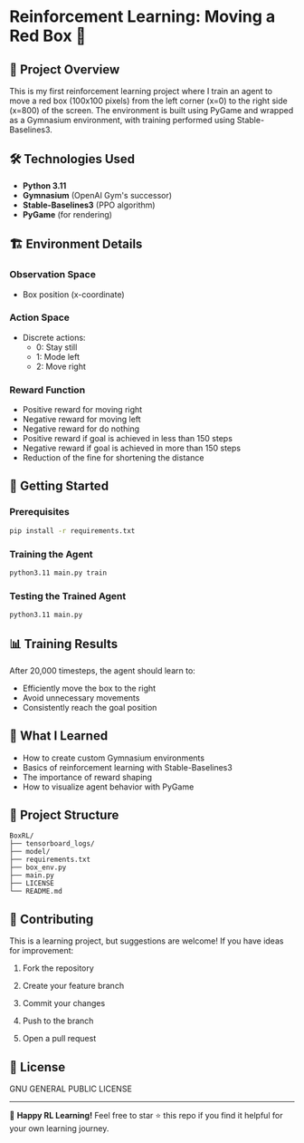 # Reinforcement Learning: Moving a Red Box 🚀

## 📌 Project Overview

This is my first reinforcement learning project where I train an agent to move a red box (100x100 pixels) from the left corner (x=0) to the right side (x=800) of the screen. The environment is built using PyGame and wrapped as a Gymnasium environment, with training performed using Stable-Baselines3.

## 🛠️ Technologies Used

- **Python 3.11**
- **Gymnasium** (OpenAI Gym's successor)
- **Stable-Baselines3** (PPO algorithm)
- **PyGame** (for rendering)

## 🏗️ Environment Details

### Observation Space

- Box position (x-coordinate)

### Action Space

- Discrete actions:
    - 0: Stay still
    - 1: Mode left
    - 2: Move right

### Reward Function

- Positive reward for moving right
- Negative reward for moving left
- Negative reward for do nothing
- Positive reward if goal is achieved in less than 150 steps
- Negative reward if goal is achieved in more than 150 steps
- Reduction of the fine for shortening the distance

## 🚀 Getting Started

### Prerequisites

```bash
pip install -r requirements.txt
```

### Training the Agent

```bash
python3.11 main.py train
```

### Testing the Trained Agent

```bash
python3.11 main.py
```

## 📊 Training Results

After 20,000 timesteps, the agent should learn to:

- Efficiently move the box to the right
- Avoid unnecessary movements
- Consistently reach the goal position

## 🧠 What I Learned

- How to create custom Gymnasium environments
- Basics of reinforcement learning with Stable-Baselines3
- The importance of reward shaping
- How to visualize agent behavior with PyGame

## 📂 Project Structure

```
BoxRL/
├── tensorboard_logs/
├── model/
├── requirements.txt
├── box_env.py
├── main.py
├── LICENSE
└── README.md
```

## 🤝 Contributing

This is a learning project, but suggestions are welcome! If you have ideas for improvement:

1. Fork the repository

2. Create your feature branch

3. Commit your changes

4. Push to the branch

5. Open a pull request

## 📜 License

GNU GENERAL PUBLIC LICENSE

---

🎉 **Happy RL Learning!** Feel free to star ⭐ this repo if you find it helpful for your own learning journey.
